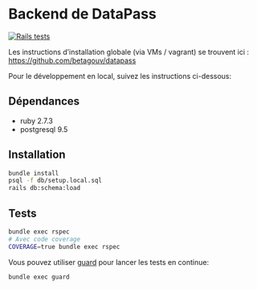 # Backend de DataPass
[![Rails tests](https://github.com/betagouv/signup-back/actions/workflows/ci.yml/badge.svg)](https://github.com/betagouv/signup-back/actions/workflows/ci.yml)

Les instructions d’installation globale (via VMs / vagrant) se trouvent ici : https://github.com/betagouv/datapass

Pour le développement en local, suivez les instructions ci-dessous:

## Dépendances

* ruby 2.7.3
* postgresql 9.5

## Installation

```sh
bundle install
psql -f db/setup.local.sql
rails db:schema:load
```

## Tests

```sh
bundle exec rspec
# Avec code coverage
COVERAGE=true bundle exec rspec
```

Vous pouvez utiliser [guard](https://github.com/guard/guard) pour lancer les
tests en continue:

```sh
bundle exec guard
```
